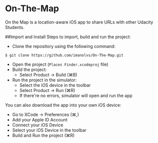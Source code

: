# On-The-Map

On the Map is a location-aware iOS app to share URLs with other Udacity Students.

##Import and Install
Steps to import, build and run the project:

- Clone the repository using the following command: 

```
$ git clone https://github.com/imanolvs/On-The-Map.git
```
- Open the project (`Places Finder.xcodeproj` file)
- Build the project: 
    - Select Product -> Build (⌘B)
- Run the project in the simulator:
    - Select the iOS device in the toolbar
    - Select Product -> Run (⌘R)
    - If there're no errors, simulator will open and run the app

You can also download the app into your own iOS device:
  - Go to XCode -> Preferences (⌘,)
  - Add your Apple ID Account
  - Connect your iOS Device
  - Select your iOS Device in the toolbar
  - Build and Run the project (⌘R)

